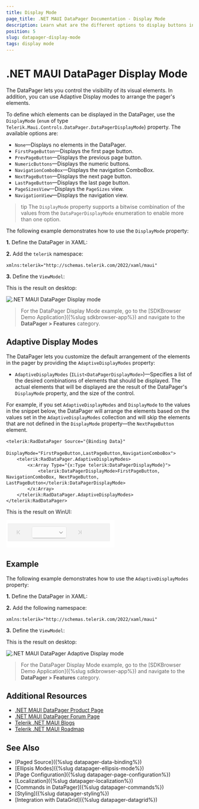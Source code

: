 ```yaml
---
title: Display Mode
page_title: .NET MAUI DataPager Documentation - Display Mode
description: Learn what are the different options to display buttons in the .NET MAUI DataPager control.
position: 5
slug: datapager-display-mode
tags: display mode
---
```


# .NET MAUI DataPager Display Mode

The DataPager lets you control the visibility of its visual elements. In addition, you can use Adaptive Display modes to arrange the pager's elements.

To define which elements can be displayed in the DataPager, use the `DisplayMode` (`enum` of type `Telerik.Maui.Controls.DataPager.DataPagerDisplayMode`) property. The available options are:

* `None`&mdash;Displays no elements in the DataPager.
* `FirstPageButton`&mdash;Displays the first page button.
* `PrevPageButton`&mdash;Displays the previous page button.
* `NumericButtons`&mdash;Displays the numeric buttons.
* `NavigationComboBox`&mdash;Displays the navigation ComboBox.
* `NextPageButton`&mdash;Displays the next page button.
* `LastPageButton`&mdash;Displays the last page button.
* `PageSizesView`&mdash;Displays the `PageSizes` view.
* `NavigationView`&mdash;Displays the navigation view.

>tip The `DisplayMode` property supports a bitwise combination of the values from the `DataPagerDisplayMode` enumeration to enable more than one option.

The following example demonstrates how to use the  `DisplayMode` property:

**1.** Define the DataPager in XAML:

<snippet id='datapager-display-mode' />

**2.** Add the `telerik` namespace:

```XAML
xmlns:telerik="http://schemas.telerik.com/2022/xaml/maui"
```

**3.** Define the `ViewModel`:

<snippet id='datapager-features-viewmodel' />

This is the result on desktop:

![.NET MAUI DataPager Display mode](images/datapager-displaymode.gif)

> For the DataPager Display Mode example, go to the [SDKBrowser Demo Application]({%slug sdkbrowser-app%}) and navigate to the **DataPager > Features** category.

## Adaptive Display Modes

The DataPager lets you customize the default arrangement of the elements in the pager by providing the `AdaptiveDisplayModes` property:

* `AdaptiveDisplayModes` (`IList<DataPagerDisplayMode>`)&mdash;Specifies a list of the desired combinations of elements that should be displayed. The actual elements that will be displayed are the result of the DataPager's `DisplayMode` property, and the size of the control.

For example, if you set `AdaptiveDisplayModes` and `DisplayMode` to the values in the snippet below, the DataPager will arrange the elements based on the values set in the `AdaptiveDisplayModes` collection and will skip the elements that are not defined in the `DisplayMode` property&mdash;the `NextPageButton` element.

```XAML
<telerik:RadDataPager Source="{Binding Data}"
                      DisplayMode="FirstPageButton,LastPageButton,NavigationComboBox">
    <telerik:RadDataPager.AdaptiveDisplayModes>
        <x:Array Type="{x:Type telerik:DataPagerDisplayMode}">
            <telerik:DataPagerDisplayMode>FirstPageButton, NavigationComboBox, NextPageButton, LastPageButton</telerik:DataPagerDisplayMode>
        </x:Array>
    </telerik:RadDataPager.AdaptiveDisplayModes>
</telerik:RadDataPager>
```

This is the result on WinUI:

![.NET MAUI DataPager Display mode and AdaptiveDisplay mode](images/datapager-displaymode-adaptivemode.png)

## Example

The following example demonstrates how to use the  `AdaptiveDisplayModes` property:

**1.** Define the DataPager in XAML:

<snippet id='datapager-adaptivedisplay-mode' />

**2.** Add the following namespace:

```XAML
xmlns:telerik="http://schemas.telerik.com/2022/xaml/maui"
```

**3.** Define the `ViewModel`:

<snippet id='datapager-features-viewmodel' />

This is the result on desktop:

![.NET MAUI DataPager Adaptive Display mode](images/datapager-adaptive-displaymode.png)

> For the DataPager Display Mode example, go to the [SDKBrowser Demo Application]({%slug sdkbrowser-app%}) and navigate to the **DataPager > Features** category.

## Additional Resources

- [.NET MAUI DataPager Product Page](https://www.telerik.com/maui-ui/datagrid)
- [.NET MAUI DataPager Forum Page](https://www.telerik.com/forums/maui?tagId=1801)
- [Telerik .NET MAUI Blogs](https://www.telerik.com/blogs/mobile-net-maui)
- [Telerik .NET MAUI Roadmap](https://www.telerik.com/support/whats-new/maui-ui/roadmap)

## See Also

- [Paged Source]({%slug datapager-data-binding%})
- [Ellipsis Modes]({%slug datapager-ellipsis-mode%})
- [Page Configuration]({%slug datapager-page-configuration%})
- [Localization]({%slug datapager-localization%})
- [Commands in DataPager]({%slug datapager-commands%})
- [Styling]({%slug datapager-styling%})
- [Integration with DataGrid]({%slug datapager-datagrid%})